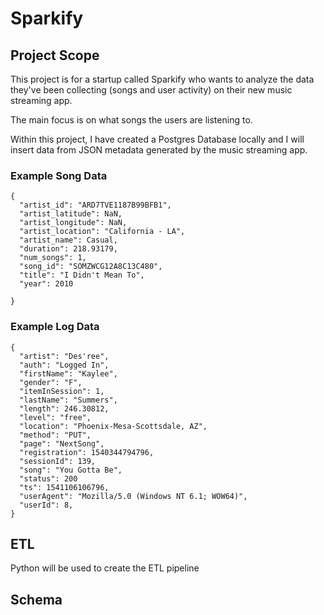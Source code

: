 # Sparkify

## Project Scope

This project is for a startup called Sparkify who wants to analyze the data they've been collecting (songs and user activity) on their new music streaming app. 

The main focus is on what songs the users are listening to.

Within this project, I have created a Postgres Database locally and I will insert data from JSON metadata generated by the music streaming app.


### Example Song Data

```
{
  "artist_id": "ARD7TVE1187B99BFB1",
  "artist_latitude": NaN,
  "artist_longitude": NaN,
  "artist_location": "California - LA",
  "artist_name": Casual,
  "duration": 218.93179,
  "num_songs": 1,
  "song_id": "SOMZWCG12A8C13C480",
  "title": "I Didn't Mean To",
  "year": 2010
  
}
```


### Example Log Data

```
{
  "artist": "Des'ree",
  "auth": "Logged In",
  "firstName": "Kaylee",
  "gender": "F",
  "itemInSession": 1,
  "lastName": "Summers",
  "length": 246.30812,
  "level": "free",
  "location": "Phoenix-Mesa-Scottsdale, AZ",
  "method": "PUT",
  "page": "NextSong",  
  "registration": 1540344794796,
  "sessionId": 139,
  "song": "You Gotta Be",
  "status": 200  
  "ts": 1541106106796,
  "userAgent": "Mozilla/5.0 (Windows NT 6.1; WOW64)",
  "userId": 8,
}
```

## ETL

Python will be used to create the ETL pipeline


## Schema

